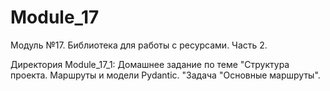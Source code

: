 # Module_17
Модуль №17. Библиотека для работы с ресурсами. Часть 2.

Директория Module_17_1: Домашнее задание по теме "Структура проекта. Маршруты и модели Pydantic. "Задача "Основные маршруты".
